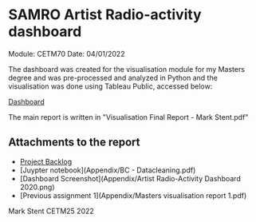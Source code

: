 # SAMRO Artist Radio-activity dashboard

Module: CETM70
Date: 04/01/2022

The dashboard was created for the visualisation module for my Masters degree and was pre-processed and analyzed in Python and the visualisation was done using Tableau Public, accessed below:

[Dashboard](https://public.tableau.com/views/BlackCoffeeAnalysis/ArtistRadio-ActivityDashboard2020?:language=en-US&publish=yes&:display_count=n&:origin=viz_share_link)

The main report is written in "Visualisation Final Report - Mark Stent.pdf"

## Attachments to the report

- [Project Backlog](Appendix/SAMRO-tool-backlog.pdf)
- [Juypter notebook](Appendix/BC - Datacleaning.pdf)
- [Dashboard Screenshot](Appendix/Artist Radio-Activity Dashboard 2020.png)
- [Previous assignment 1](Appendix/Masters visualisation report 1.pdf)



Mark Stent
CETM25 2022


